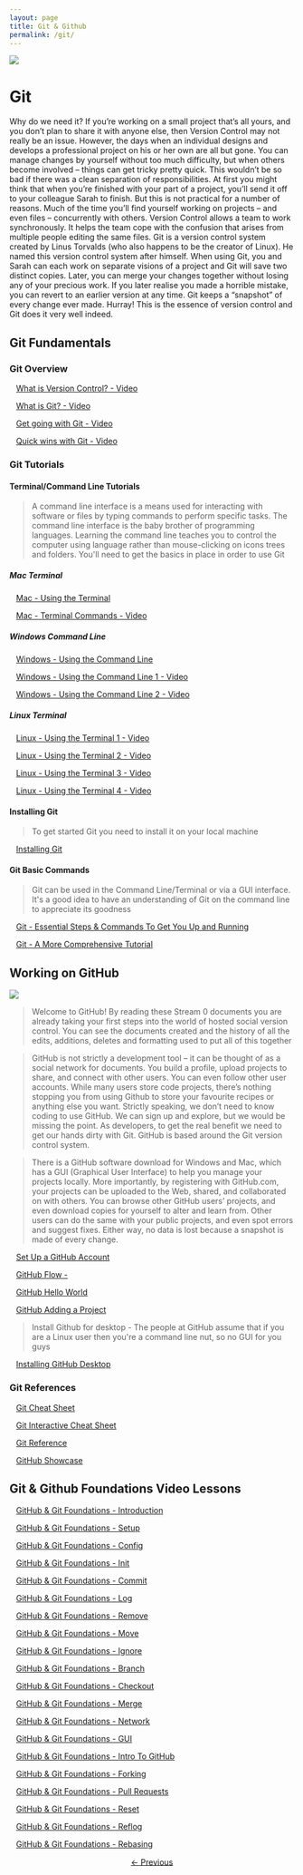 ```yaml
---
layout: page
title: Git & Github
permalink: /git/
---
```




<img src="{{site.data.global.url}}assets/git.jpg">

# Git

Why do we need it? If you’re working on a small project that’s all yours, and you don’t plan to share it with anyone else, then Version Control may not really be an issue.
However, the days when an individual designs and develops a professional project on his or her own are all but gone. 
You can manage changes by yourself without too much difficulty, but when others become involved – things can get tricky pretty quick.
This wouldn’t be so bad if there was a clean separation of responsibilities. At first you might think that when you’re finished with your part of a project, 
you’ll send it off to your colleague Sarah to finish. But this is not practical for a number of reasons. 
Much of the time you’ll find yourself working on projects – and even files – concurrently with others. 
Version Control allows a team to work synchronously. It helps the team cope with the confusion that arises from multiple people editing the same files.
Git is a version control system created by Linus Torvalds (who also happens to be the creator of Linux). He named this version control system after himself.
When using Git, you and Sarah can each work on separate visions of a project and Git will save two distinct copies. Later, you can merge your changes together without losing any of your precious work. If you later realise you made a horrible mistake, you can revert to an earlier version at any time. Git keeps a “snapshot” of every change ever made. Hurray!
This is the essence of version control and Git does it very well indeed.



 
## Git Fundamentals

### Git Overview 
&nbsp;&nbsp;&nbsp;[What is Version Control? - Video](https://git-scm.com/video/what-is-version-control)
 
&nbsp;&nbsp;&nbsp;[What is Git? - Video](https://git-scm.com/video/what-is-git)

&nbsp;&nbsp;&nbsp;[Get going with Git - Video](https://git-scm.com/video/get-going)

&nbsp;&nbsp;&nbsp;[Quick wins with Git - Video](https://git-scm.com/video/quick-wins)

### Git Tutorials

####  Terminal/Command Line Tutorials

> A command line interface is a means used for interacting with software or files by typing commands to perform specific tasks. 
The command line interface is the baby brother of programming languages. 
Learning the command line teaches you to control the computer using language rather than mouse-clicking on icons trees and folders.
You'll need to get the basics in place in order to use Git

##### Mac Terminal

&nbsp;&nbsp;&nbsp;[Mac - Using the Terminal](http://www.macworld.co.uk/feature/mac-software/get-more-out-of-os-x-terminal-3608274/)

&nbsp;&nbsp;&nbsp;[Mac - Terminal Commands - Video](https://www.youtube.com/watch?v=IVDS1O4gv2U)


##### Windows Command Line

&nbsp;&nbsp;&nbsp;[Windows - Using the Command Line](http://www.computerhope.com/issues/chusedos.htm)

&nbsp;&nbsp;&nbsp;[Windows - Using the Command Line 1 - Video](https://www.youtube.com/watch?v=gy7L-dBVhMo)

&nbsp;&nbsp;&nbsp;[Windows - Using the Command Line 2 - Video](https://www.youtube.com/watch?v=OB8x0r17Bjg)

##### Linux Terminal

&nbsp;&nbsp;&nbsp;[Linux - Using the Terminal 1 - Video](https://www.youtube.com/watch?v=AO0jzD1hpXc)

&nbsp;&nbsp;&nbsp;[Linux - Using the Terminal 2 - Video](https://www.youtube.com/watch?v=HsBEzs6Q7w4)

&nbsp;&nbsp;&nbsp;[Linux - Using the Terminal 3 - Video](https://www.youtube.com/watch?v=rm9VthABJXA)

&nbsp;&nbsp;&nbsp;[Linux - Using the Terminal 4 - Video](https://www.youtube.com/watch?v=VPgrtk0HQB0)


#### Installing Git
> To get started Git you need to install it on your local machine 

&nbsp;&nbsp;&nbsp;[Installing Git](https://git-scm.com/book/en/v2/Getting-Started-Installing-Git)

#### Git Basic Commands

> Git can be used in the Command Line/Terminal or via a GUI interface.
It's a good idea to have an understanding of Git on the command line to appreciate its goodness

&nbsp;&nbsp;&nbsp;[Git - Essential Steps & Commands To Get You Up and Running](http://rogerdudler.github.io/git-guide/)

&nbsp;&nbsp;&nbsp;[Git - A More Comprehensive Tutorial](http://gitimmersion.com/)


## Working on GitHub

<img src="{{site.data.global.url}}assets/git_github.jpg">

> Welcome to GitHub! By reading these Stream 0 documents you are already taking your first steps into the world of hosted social version control.
You can see the documents created and the history of all the edits, additions, deletes and formatting used to put all of this together

>GitHub is not strictly a development tool – it can be thought of as a social network for documents. 
You build a profile, upload projects to share, and connect with other users. You can even follow other user accounts. 
While many users store code projects, there’s nothing stopping you from using Github to store your favourite recipes or anything else you want.
Strictly speaking, we don’t need to know coding to use GitHub. We can sign up and explore, but we would be missing the point. 
As developers, to get the real benefit we need to get our hands dirty with Git. GitHub is based around the Git version control system.

> There is a GitHub software download for Windows and Mac, which has a GUI (Graphical User Interface) to help you manage your projects locally.
More importantly, by registering with GitHub.com, your projects can be uploaded to the Web, shared, and collaborated on with others. 
You can browse other GitHub users’ projects, and even download copies for yourself to alter and learn from. 
Other users can do the same with your public projects, and even spot errors and suggest fixes. Either way, no data is lost because a snapshot is made of every change.


&nbsp;&nbsp;&nbsp;[Set Up a GitHub Account](https://git-scm.com/book/en/v2/GitHub-Account-Setup-and-Configuration)

&nbsp;&nbsp;&nbsp;[GitHub Flow -](https://guides.github.com/introduction/flow/)

&nbsp;&nbsp;&nbsp;[GitHub Hello World](https://guides.github.com/activities/hello-world/)

&nbsp;&nbsp;&nbsp;[GitHub Adding a Project](https://guides.github.com/introduction/getting-your-project-on-github/)

> Install Github for desktop - The people at GitHub assume that if you are a Linux user then you're a command line nut, so no GUI for you guys

&nbsp;&nbsp;&nbsp;[Installing GitHub Desktop](https://guides.github.com/introduction/getting-your-project-on-github/)


### Git References 

&nbsp;&nbsp;&nbsp;[Git Cheat Sheet](https://training.github.com/kit/downloads/github-git-cheat-sheet.pdf)

&nbsp;&nbsp;&nbsp;[Git Interactive Cheat Sheet](http://ndpsoftware.com/git-cheatsheet.html#loc=local_repo;)

&nbsp;&nbsp;&nbsp;[Git Reference](https://git-scm.com/docs)

&nbsp;&nbsp;&nbsp;[GitHub Showcase](https://github.com/showcases)


## Git & Github Foundations Video Lessons

&nbsp;&nbsp;&nbsp;[GitHub & Git Foundations - Introduction](https://www.youtube.com/watch?v=FyfwLX4HAxM)

&nbsp;&nbsp;&nbsp;[GitHub & Git Foundations - Setup](https://www.youtube.com/watch?v=7Inc0G0wutk)

&nbsp;&nbsp;&nbsp;[GitHub & Git Foundations - Config](https://www.youtube.com/watch?v=ZChtKFLiaNw)

&nbsp;&nbsp;&nbsp;[GitHub & Git Foundations - Init](https://www.youtube.com/watch?v=WxMFZncm12s)

&nbsp;&nbsp;&nbsp;[GitHub & Git Foundations - Commit](https://www.youtube.com/watch?v=A-Cll9jEnnM)

&nbsp;&nbsp;&nbsp;[GitHub & Git Foundations - Log](https://www.youtube.com/watch?v=Ew8HQsFyVHo)

&nbsp;&nbsp;&nbsp;[GitHub & Git Foundations - Remove](https://www.youtube.com/watch?v=jtuHOIlfS2Q)

&nbsp;&nbsp;&nbsp;[GitHub & Git Foundations - Move](https://www.youtube.com/watch?v=ipdgyfPq8FE)

&nbsp;&nbsp;&nbsp;[GitHub & Git Foundations - Ignore](https://www.youtube.com/watch?v=4VBG9FlyiOw)

&nbsp;&nbsp;&nbsp;[GitHub & Git Foundations - Branch](https://www.youtube.com/watch?v=H5GJfcp3p4Q)

&nbsp;&nbsp;&nbsp;[GitHub & Git Foundations - Checkout](https://www.youtube.com/watch?v=HwrPhOp6-aM)

&nbsp;&nbsp;&nbsp;[GitHub & Git Foundations - Merge](https://www.youtube.com/watch?v=yyLiplDQtf0)

&nbsp;&nbsp;&nbsp;[GitHub & Git Foundations - Network](https://www.youtube.com/watch?v=xdao5LCNoYE)

&nbsp;&nbsp;&nbsp;[GitHub & Git Foundations - GUI](https://www.youtube.com/watch?v=BMYOs5jflGE)

&nbsp;&nbsp;&nbsp;[GitHub & Git Foundations - Intro To GitHub](https://www.youtube.com/watch?v=vDv5K5PbvO8)

&nbsp;&nbsp;&nbsp;[GitHub & Git Foundations - Forking](https://www.youtube.com/watch?v=5oJHRbqEofs)

&nbsp;&nbsp;&nbsp;[GitHub & Git Foundations - Pull Requests](https://www.youtube.com/watch?v=d5wpJ5VimSU)

&nbsp;&nbsp;&nbsp;[GitHub & Git Foundations - Reset](https://www.youtube.com/watch?v=BKPjPMVB81g)

&nbsp;&nbsp;&nbsp;[GitHub & Git Foundations - Reflog](https://www.youtube.com/watch?v=Vxc9m_OVyo0)

&nbsp;&nbsp;&nbsp;[GitHub & Git Foundations - Rebasing](https://www.youtube.com/watch?v=SxzjZtJwOgo)



<div class="pagination" style="text-align: center;">
  <a href="{{site.data.global.url}}python" style="padding: 2.5%;">&larr; Previous</a>
</div>